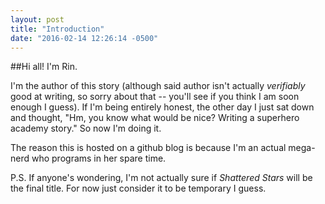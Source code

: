 ```yaml
---
layout: post
title: "Introduction"
date: "2016-02-14 12:26:14 -0500"
---
```


##Hi all! I'm Rin.

I'm the author of this story (although said author isn't actually _verifiably_ good at writing, so sorry about that -- you'll see if you think I am soon enough I guess). If I'm being entirely honest, the other day I just sat down and thought, "Hm, you know what would be nice? Writing a superhero academy story." So now I'm doing it.

The reason this is hosted on a github blog is because I'm an actual mega-nerd who programs in her spare time.

P.S. If anyone's wondering, I'm not actually sure if _Shattered Stars_ will be the final title. For now just consider it to be temporary I guess.
